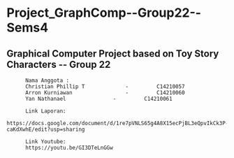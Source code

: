 # Project_GraphComp--Group22--Sems4
## Graphical Computer Project based on Toy Story Characters -- Group 22

          Nama Anggota :
          Christian Phillip T	          -         C14210057
          Arron Kurniawan 		          -         C14210060
          Yan Nathanael		          -         C14210061

          Link Laporan:
          https://docs.google.com/document/d/1re7pVNLS65g4A8X15ecPjBL3eQpvIkCk3P-caKdXwhE/edit?usp=sharing
         
          Link Youtube:
          https://youtu.be/GI3DTeLnGGw
          
